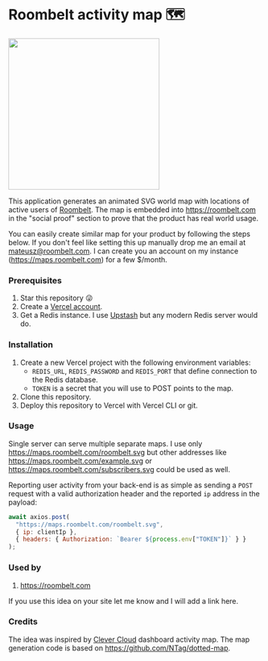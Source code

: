 # Roombelt activity map 🗺

<img src="https://maps.roombelt.com/roombelt.svg" height="300">

This application generates an animated SVG world map with locations of active users of [Roombelt](https://roombelt.com). The map is embedded into https://roombelt.com in the "social proof" section to prove that the product has real world usage. 

You can easily create similar map for your product by following the steps below. If you don't feel like setting this up manually drop me an email at mateusz@roombelt.com. I can create you an account on my instance (https://maps.roombelt.com) for a few $/month.

### Prerequisites
1. Star this repository 😜
2. Create a [Vercel account](https://vercel.com/dashboard).
3. Get a Redis instance. I use [Upstash](https://www.upstash.com/) but any modern Redis server would do.

### Installation
1. Create a new Vercel project with the following environment variables:
   * `REDIS_URL`, `REDIS_PASSWORD` and `REDIS_PORT` that define connection to the Redis database.
   * `TOKEN` is a secret that you will use to POST points to the map.
2. Clone this repository.
3. Deploy this repository to Vercel with Vercel CLI or git.

### Usage 
Single server can serve multiple separate maps. I use only https://maps.roombelt.com/roombelt.svg but other addresses like https://maps.roombelt.com/example.svg or https://maps.roombelt.com/subscribers.svg could be used as well.

Reporting user activity from your back-end is as simple as sending a `POST` request with a valid authorization header and the reported `ip` address in the payload:
```js
await axios.post(
  "https://maps.roombelt.com/roombelt.svg",
  { ip: clientIp },
  { headers: { Authorization: `Bearer ${process.env["TOKEN"]}` } }
);
```

### Used by
1. https://roombelt.com

If you use this idea on your site let me know and I will add a link here.

### Credits
The idea was inspired by [Clever Cloud](https://www.clever-cloud.com/en/) dashboard activity map. The map generation code is based on https://github.com/NTag/dotted-map.
